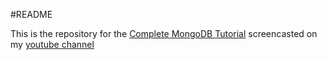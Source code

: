 #README

This is the repository for the [Complete MongoDB Tutorial](https://youtube.com/playlist?list=PLxeyzbQXPChDalmRjaOK5XqFdYqYoQZLq&si=SUWUvid7sHGwyh6g) screencasted on my [youtube channel](www.youtube.com/@amarachiugwu_) 
